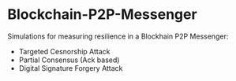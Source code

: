# Blockchain-P2P-Messenger
Simulations for measuring resilience in a Blockhain P2P Messenger:
- Targeted Cesnorship Attack
- Partial Consensus (Ack based)
- Digital Signature Forgery Attack
